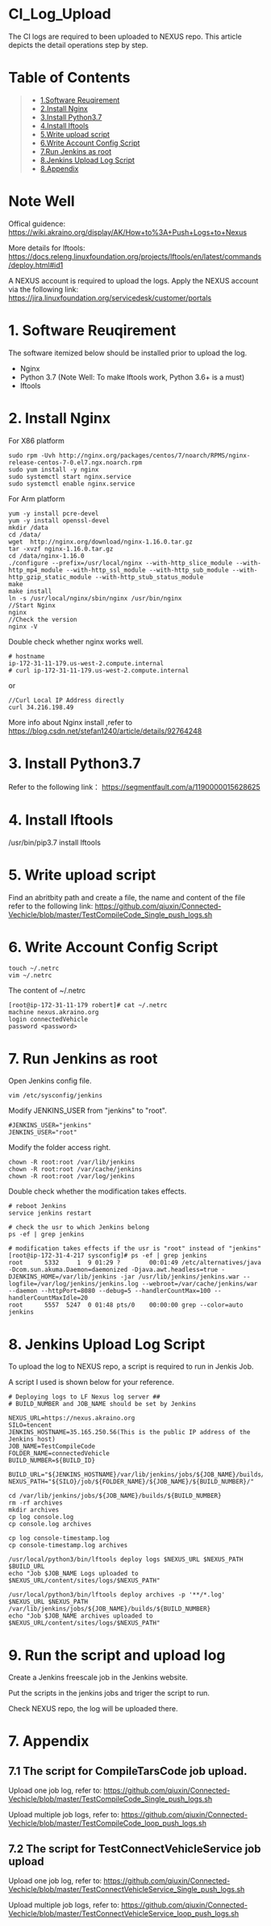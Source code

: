 # CI_Log_Upload
The CI logs are required to been uploaded to NEXUS repo. This article depicts the detail operations step by step.

# Table of Contents
> * [1.Software Reuqirement](#main-chapter-1)
> * [2.Install Nginx](#main-chapter-2)
> * [3.Install Python3.7](#main-chapter-3)
> * [4.Install lftools](#main-chapter-4)
> * [5.Write upload script](#main-chapter-5)
> * [6.Write Account Config Script](#main-chapter-6)
> * [7.Run Jenkins as root](#main-chapter-7)
> * [8.Jenkins Upload Log Script](#main-chapter-8)
> * [8.Appendix](#main-chapter-8)



# Note Well
Offical guidence:  https://wiki.akraino.org/display/AK/How+to%3A+Push+Logs+to+Nexus

More details for lftools:
https://docs.releng.linuxfoundation.org/projects/lftools/en/latest/commands/deploy.html#id1

A NEXUS account is required to upload the logs. Apply the NEXUS account via the following link:
https://jira.linuxfoundation.org/servicedesk/customer/portals


# 1. <a id="main-chapter-1"></a>Software Reuqirement
The software itemized below should be installed prior to upload the log.
- Nginx
- Python 3.7 (Note Well: To make lftools work, Python 3.6+ is a must)
- lftools



# 2. <a id="main-chapter-2"></a> Install Nginx 
For X86 platform
```
sudo rpm -Uvh http://nginx.org/packages/centos/7/noarch/RPMS/nginx-release-centos-7-0.el7.ngx.noarch.rpm
sudo yum install -y nginx
sudo systemctl start nginx.service
sudo systemctl enable nginx.service
```


For Arm platform
```
yum -y install pcre-devel
yum -y install openssl-devel
mkdir /data
cd /data/
wget  http://nginx.org/download/nginx-1.16.0.tar.gz
tar -xvzf nginx-1.16.0.tar.gz
cd /data/nginx-1.16.0
./configure --prefix=/usr/local/nginx --with-http_slice_module --with-http_mp4_module --with-http_ssl_module --with-http_sub_module --with-http_gzip_static_module --with-http_stub_status_module
make
make install
ln -s /usr/local/nginx/sbin/nginx /usr/bin/nginx
//Start Nginx
nginx
//Check the version
nginx -V
```

Double check whether nginx works well.
```
# hostname
ip-172-31-11-179.us-west-2.compute.internal
# curl ip-172-31-11-179.us-west-2.compute.internal
```
or
```
//Curl Local IP Address directly
curl 34.216.198.49
```

More info about Nginx install ,refer to https://blog.csdn.net/stefan1240/article/details/92764248


# 3. <a id="main-chapter-3"></a> Install Python3.7
Refer to the following link：
https://segmentfault.com/a/1190000015628625


# 4. <a id="main-chapter-4"></a> Install lftools
/usr/bin/pip3.7 install lftools



# 5. <a id="main-chapter-5"></a> Write upload script
Find an abritbity path and create a file, the name and content of the file refer to the following link:
https://github.com/qiuxin/Connected-Vechicle/blob/master/TestCompileCode_Single_push_logs.sh

# 6. <a id="main-chapter-6"></a> Write Account Config Script
```
touch ~/.netrc
vim ~/.netrc
```

The content of ~/.netrc 
```
[root@ip-172-31-11-179 robert]# cat ~/.netrc
machine nexus.akraino.org
login connectedVehicle
password <password>  
```


# 7. <a id="main-chapter-7"></a> Run Jenkins as root

Open Jenkins config file.
```
vim /etc/sysconfig/jenkins
```

Modify JENKINS_USER from "jenkins" to "root".
```
#JENKINS_USER="jenkins"
JENKINS_USER="root"
```

Modify the folder access right.
```
chown -R root:root /var/lib/jenkins
chown -R root:root /var/cache/jenkins
chown -R root:root /var/log/jenkins
```

Double check whether the modification takes effects.
```
# reboot Jenkins
service jenkins restart

# check the usr to which Jenkins belong 
ps -ef | grep jenkins

# modification takes effects if the usr is "root" instead of "jenkins"
[root@ip-172-31-4-217 sysconfig]# ps -ef | grep jenkins
root      5332     1  9 01:29 ?        00:01:49 /etc/alternatives/java -Dcom.sun.akuma.Daemon=daemonized -Djava.awt.headless=true -DJENKINS_HOME=/var/lib/jenkins -jar /usr/lib/jenkins/jenkins.war --logfile=/var/log/jenkins/jenkins.log --webroot=/var/cache/jenkins/war --daemon --httpPort=8080 --debug=5 --handlerCountMax=100 --handlerCountMaxIdle=20
root      5557  5247  0 01:48 pts/0    00:00:00 grep --color=auto jenkins
```


# 8. <a id="main-chapter-8"></a> Jenkins Upload Log Script
To upload the log to NEXUS repo, a script is required to run in Jenkis Job. 

A script I used is shown below for your reference. 
```
# Deploying logs to LF Nexus log server ##
# BUILD_NUMBER and JOB_NAME should be set by Jenkins

NEXUS_URL=https://nexus.akraino.org
SILO=tencent
JENKINS_HOSTNAME=35.165.250.56(This is the public IP address of the Jenkins host)
JOB_NAME=TestCompileCode
FOLDER_NAME=connectedVehicle
BUILD_NUMBER=${BUILD_ID}

BUILD_URL="${JENKINS_HOSTNAME}/var/lib/jenkins/jobs/${JOB_NAME}/builds/${BUILD_NUMBER}"
NEXUS_PATH="${SILO}/job/${FOLDER_NAME}/${JOB_NAME}/${BUILD_NUMBER}/"

cd /var/lib/jenkins/jobs/${JOB_NAME}/builds/${BUILD_NUMBER}
rm -rf archives
mkdir archives
cp log console.log
cp console.log archives

cp log console-timestamp.log
cp console-timestamp.log archives

/usr/local/python3/bin/lftools deploy logs $NEXUS_URL $NEXUS_PATH $BUILD_URL
echo "Job $JOB_NAME Logs uploaded to $NEXUS_URL/content/sites/logs/$NEXUS_PATH"

/usr/local/python3/bin/lftools deploy archives -p '**/*.log' $NEXUS_URL $NEXUS_PATH /var/lib/jenkins/jobs/${JOB_NAME}/builds/${BUILD_NUMBER}
echo "Job $JOB_NAME archives uploaded to $NEXUS_URL/content/sites/logs/$NEXUS_PATH"
```


# 9. <a id="main-chapter-9"></a> Run the script and upload log
Create a Jenkins freescale job in the Jenkins website. 


Put the scripts in the jenkins jobs and triger the script to run.   


Check NEXUS repo, the log will be uploaded there.



# 7. <a id="main-chapter-6"></a> Appendix

## 7.1 <a id="main-chapter-7.1"></a> The script for CompileTarsCode job upload.
Upload one job log, refer to:
https://github.com/qiuxin/Connected-Vechicle/blob/master/TestCompileCode_Single_push_logs.sh

Upload multiple job logs, refer to:
https://github.com/qiuxin/Connected-Vechicle/blob/master/TestCompileCode_loop_push_logs.sh


## 7.2 <a id="main-chapter-7.3"></a> The script for TestConnectVehicleService job upload 
Upload one job log, refer to:
https://github.com/qiuxin/Connected-Vechicle/blob/master/TestConnectVehicleService_Single_push_logs.sh

Upload multiple job logs, refer to:
https://github.com/qiuxin/Connected-Vechicle/blob/master/TestConnectVehicleService_loop_push_logs.sh

